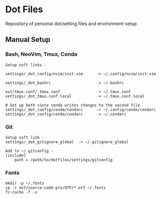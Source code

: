 # Dot Files

Repository of personal dot/setting files and environment setup

## Manual Setup

### Bash, NeoVim, Tmux, Conda
```
Setup soft links -

settings/_dot_config/nvim/init.vim      -> ~/.config/nvim/init.vim

settings/_dot_bashrc                    -> ~/.bashrc

ext/tmux-conf/.tmux.conf                -> ~/.tmux.conf
settings/_dot_tmux.conf.local           -> ~/.tmux.conf.local

# Set up both since conda writes changes to the second file
settings/_dot_config/conda/condarc      -> ~/.config/conda/condarc
settings/_dot_config/conda/condarc      -> ~/.condarc
```

### Git
```
Setup soft link -
settings/_dot_gitignore_global  -> ~/.gitignore_global

Add to ~/.gitconfig -
[include]
    path = /path/to/dotfiles/settings/gitconfig
```

### Fonts
```
mkdir -p ~/.fonts
cp -r ext/source-code-pro/OTF/*.otf ~/.fonts
fc-cache -f -v
```
